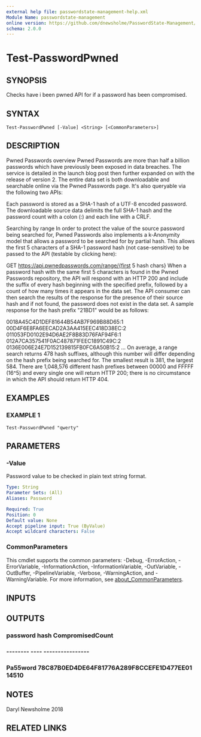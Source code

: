 ```yaml
---
external help file: passwordstate-management-help.xml
Module Name: passwordstate-management
online version: https://github.com/dnewsholme/PasswordState-Management/blob/master/docs/Test-PasswordPwned.md
schema: 2.0.0
---
```


# Test-PasswordPwned

## SYNOPSIS
Checks have i been pwned API for if a password has been compromised.

## SYNTAX

```
Test-PasswordPwned [-Value] <String> [<CommonParameters>]
```

## DESCRIPTION
Pwned Passwords overview
Pwned Passwords are more than half a billion passwords which have previously been exposed in data breaches.
The service is detailed in the launch blog post then further expanded on with the release of version 2.
The entire data set is both downloadable and searchable online via the Pwned Passwords page.
It's also queryable via the following two APIs:

Each password is stored as a SHA-1 hash of a UTF-8 encoded password.
The downloadable source data delimits the full SHA-1 hash and the password count with a colon (:) and each line with a CRLF.

Searching by range
In order to protect the value of the source password being searched for, Pwned Passwords also implements a k-Anonymity model that allows a password to be searched for by partial hash.
This allows the first 5 characters of a SHA-1 password hash (not case-sensitive) to be passed to the API (testable by clicking here):

GET https://api.pwnedpasswords.com/range/{first 5 hash chars}
When a password hash with the same first 5 characters is found in the Pwned Passwords repository, the API will respond with an HTTP 200 and include the suffix of every hash beginning with the specified prefix, followed by a count of how many times it appears in the data set.
The API consumer can then search the results of the response for the presence of their source hash and if not found, the password does not exist in the data set.
A sample response for the hash prefix "21BD1" would be as follows:

0018A45C4D1DEF81644B54AB7F969B88D65:1
00D4F6E8FA6EECAD2A3AA415EEC418D38EC:2
011053FD0102E94D6AE2F8B83D76FAF94F6:1
012A7CA357541F0AC487871FEEC1891C49C:2
0136E006E24E7D152139815FB0FC6A50B15:2
...
On average, a range search returns 478 hash suffixes, although this number will differ depending on the hash prefix being searched for.
The smallest result is 381, the largest 584.
There are 1,048,576 different hash prefixes between 00000 and FFFFF (16^5) and every single one will return HTTP 200; there is no circumstance in which the API should return HTTP 404.

## EXAMPLES

### EXAMPLE 1
```
Test-PasswordPwned "qwerty"
```

## PARAMETERS

### -Value
Password value to be checked in plain text string format.

```yaml
Type: String
Parameter Sets: (All)
Aliases: Password

Required: True
Position: 0
Default value: None
Accept pipeline input: True (ByValue)
Accept wildcard characters: False
```

### CommonParameters
This cmdlet supports the common parameters: -Debug, -ErrorAction, -ErrorVariable, -InformationAction, -InformationVariable, -OutVariable, -OutBuffer, -PipelineVariable, -Verbose, -WarningAction, and -WarningVariable. For more information, see [about_CommonParameters](http://go.microsoft.com/fwlink/?LinkID=113216).

## INPUTS

## OUTPUTS

### password hash                                     CompromisedCount
### -------- ----                                     ----------------
### Pa55word 78C87B0ED4DE64F81776A289F8CCEFE1D477EE01            14510
## NOTES
Daryl Newsholme 2018

## RELATED LINKS
